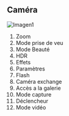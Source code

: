 ## Caméra

![Imagen1](http://static.energysistem.com/images/manuals/39995/542d3bc682cdc.jpg)

1. Zoom
2. Mode prise de veu
3. Mode Beauté
4. HDR
5. Effets
6. Paramètres
7. Flash
8. Caméra exchange
9. Accès a la galerie
10. Mode capture
11. Déclencheur
12. Mode vidéo
